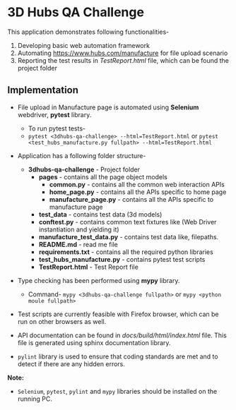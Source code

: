 # 3D Hubs QA Challenge
This application demonstrates following functionalities-
1. Developing basic web automation framework
2. Automating https://www.hubs.com/manufacture for file upload scenario
3. Reporting the test results in *TestReport.html* file, which can be found the project folder

## Implementation
- File upload in Manufacture page is automated using **Selenium** webdriver, **pytest** library.
  - To run pytest tests-
  - `pytest <3dhubs-qa-challenge> --html=TestReport.html` or 
  `pytest <test_hubs_manufacture.py fullpath> --html=TestReport.html` 
- Application has a following folder structure-
  - **3dhubs-qa-challenge** - Project folder
    - **pages** - contains all the page object models
      - **common.py** - contains all the common web interaction APIs
      - **home_page.py** - contains all the APIs specific to home page
      - **manufacture_page.py** - contains all the APIs specific to manufacture page
    - **test_data** - contains test data (3d models)
    - **conftest.py** - contains common text fixtures like (Web Driver instantiation and yielding it)
    - **manufacture_test_data.py** - contains test data like, filepaths.
    - **README.md** - read me file
    - **requirements.txt** - contains all the required python libraries
    - **test_hubs_manufacture.py** - contains pytest test scripts
    - **TestReport.html** - Test Report file

- Type checking has been performed using **mypy** library.
  - Command-
    `mypy <3dhubs-qa-challenge fullpath>` or `mypy <python moule fullpath>`
- Test scripts are currently feasible with Firefox browser, which can be run on other browsers as well. 
- API documentation can be found in *docs/build/html/index.html* file. This file is generated using sphinx documentation library.
- `pylint` library is used to ensure that coding standards are met and to detect if there are any hidden errors.

**Note:**
- `Selenium`, `pytest`, `pylint` and `mypy` libraries should be installed on the running PC.